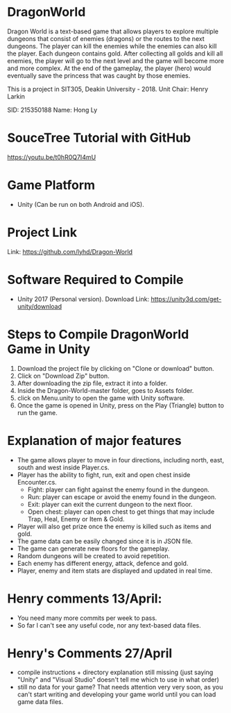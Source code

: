 # DragonWorld
Dragon World is a text-based game that allows players to explore multiple dungeons that consist of enemies (dragons) or the routes to the next dungeons. The player can kill the enemies while the enemies can also kill the player. Each dungeon contains gold. After collecting all golds and kill all enemies, the player will go to the next level and the game will become more and more complex. At the end of the gameplay, the player (hero) would eventually save the princess that was caught by those enemies. 

This is a project in SIT305, Deakin University - 2018.
Unit Chair: Henry Larkin

SID: 215350188
Name: Hong Ly

# SouceTree Tutorial with GitHub 
https://youtu.be/t0hR0Q7I4mU

# Game Platform
- Unity (Can be run on both Android and iOS). 

# Project Link
Link: https://github.com/lyhd/Dragon-World

# Software Required to Compile 
- Unity 2017 (Personal version).
Download Link: https://unity3d.com/get-unity/download

# Steps to Compile DragonWorld Game in Unity
1. Download the project file by clicking on "Clone or download" button. 
2. Click on "Download Zip" button.
3. After downloading the zip file, extract it into a folder. 
4. Inside the Dragon-World-master folder, goes to Assets folder. 
5. click on Menu.unity to open the game with Unity software. 
6. Once the game is opened in Unity, press on the Play (Triangle) button to run the game. 

# Explanation of major features
- The game allows player to move in four directions, including north, east, south and west inside Player.cs.
- Player has the ability to fight, run, exit and open chest inside Encounter.cs.
  - Fight: player can fight against the enemy found in the dungeon.
  - Run: player can escape or avoid the enemy found in the dungeon.
  - Exit: player can exit the current dungeon to the next floor.
  - Open chest: player can open chest to get things that may include Trap, Heal, Enemy or Item & Gold.
- Player will also get prize once the enemy is killed such as items and gold.
- The game data can be easily changed since it is in JSON file.
- The game can generate new floors for the gameplay.
- Random dungeons will be created to avoid repetition.
- Each enemy has different energy, attack, defence and gold.
- Player, enemy and item stats are displayed and updated in real time. 

# Henry comments 13/April:
- You need many more commits per week to pass.
- So far I can't see any useful code, nor any text-based data files.

# Henry's Comments 27/April
- compile instructions + directory explanation still missing (just saying "Unity" and "Visual Studio" doesn't tell me which to use in what order)
- still no data for your game? That needs attention very very soon, as you can't start writing and developing your game world until you can load game data files.
